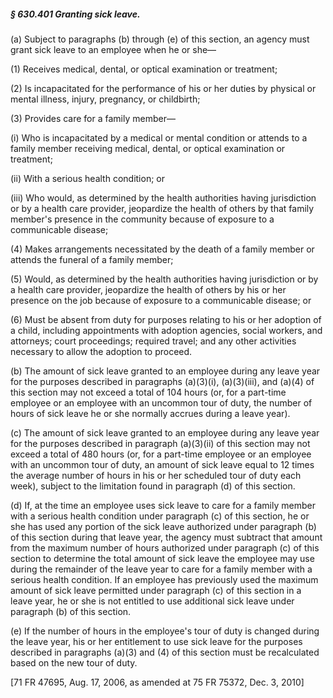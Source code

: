 ##### § 630.401 Granting sick leave. #####

(a) Subject to paragraphs (b) through (e) of this section, an agency must grant sick leave to an employee when he or she—

(1) Receives medical, dental, or optical examination or treatment;

(2) Is incapacitated for the performance of his or her duties by physical or mental illness, injury, pregnancy, or childbirth;

(3) Provides care for a family member—

(i) Who is incapacitated by a medical or mental condition or attends to a family member receiving medical, dental, or optical examination or treatment;

(ii) With a serious health condition; or

(iii) Who would, as determined by the health authorities having jurisdiction or by a health care provider, jeopardize the health of others by that family member's presence in the community because of exposure to a communicable disease;

(4) Makes arrangements necessitated by the death of a family member or attends the funeral of a family member;

(5) Would, as determined by the health authorities having jurisdiction or by a health care provider, jeopardize the health of others by his or her presence on the job because of exposure to a communicable disease; or

(6) Must be absent from duty for purposes relating to his or her adoption of a child, including appointments with adoption agencies, social workers, and attorneys; court proceedings; required travel; and any other activities necessary to allow the adoption to proceed.

(b) The amount of sick leave granted to an employee during any leave year for the purposes described in paragraphs (a)(3)(i), (a)(3)(iii), and (a)(4) of this section may not exceed a total of 104 hours (or, for a part-time employee or an employee with an uncommon tour of duty, the number of hours of sick leave he or she normally accrues during a leave year).

(c) The amount of sick leave granted to an employee during any leave year for the purposes described in paragraph (a)(3)(ii) of this section may not exceed a total of 480 hours (or, for a part-time employee or an employee with an uncommon tour of duty, an amount of sick leave equal to 12 times the average number of hours in his or her scheduled tour of duty each week), subject to the limitation found in paragraph (d) of this section.

(d) If, at the time an employee uses sick leave to care for a family member with a serious health condition under paragraph (c) of this section, he or she has used any portion of the sick leave authorized under paragraph (b) of this section during that leave year, the agency must subtract that amount from the maximum number of hours authorized under paragraph (c) of this section to determine the total amount of sick leave the employee may use during the remainder of the leave year to care for a family member with a serious health condition. If an employee has previously used the maximum amount of sick leave permitted under paragraph (c) of this section in a leave year, he or she is not entitled to use additional sick leave under paragraph (b) of this section.

(e) If the number of hours in the employee's tour of duty is changed during the leave year, his or her entitlement to use sick leave for the purposes described in paragraphs (a)(3) and (4) of this section must be recalculated based on the new tour of duty.

[71 FR 47695, Aug. 17, 2006, as amended at 75 FR 75372, Dec. 3, 2010]